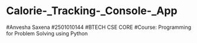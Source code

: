 # Calorie-_Tracking-_Console-_App
#Anvesha Saxena
#2501010144
#BTECH CSE CORE
#Course: Programming for Problem Solving using Python

